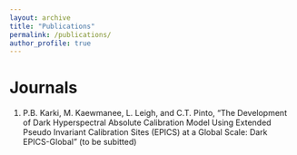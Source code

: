 ```yaml
---
layout: archive
title: "Publications"
permalink: /publications/
author_profile: true
---
```




Journals
======

1. P.B. Karki, M. Kaewmanee, L. Leigh, and C.T. Pinto, “The Development of Dark Hyperspectral Absolute Calibration Model Using Extended Pseudo Invariant Calibration Sites (EPICS) at a Global Scale: Dark EPICS-Global” (to be subitted)




